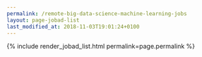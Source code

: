 ```yaml
---
permalink: /remote-big-data-science-machine-learning-jobs
layout: page-jobad-list
last_modified_at: 2018-11-03T19:01:24+0100
---
```

{% include render_jobad_list.html permalink=page.permalink %}
